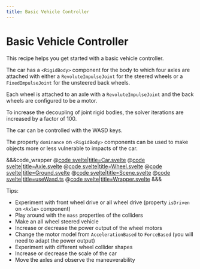 ```yaml
---
title: Basic Vehicle Controller
---
```


<script lang="ts">
import Wrapper from '$examples/rapier/basic-car-controller/Wrapper.svelte'
</script>

# Basic Vehicle Controller

This recipe helps you get started with a basic vehicle controller.

The car has a `<RigidBody>` component for the body to which four axles are attached with either a `RevoluteImpulseJoint` for the steered wheels or a `FixedImpulseJoint` for the unsteered back wheels.

Each wheel is attached to an axle with a `RevoluteImpulseJoint` and the back wheels are configured to be a motor.

To increase the decoupling of joint rigid bodies, the solver iterations are increased by a factor of 100.

The car can be controlled with the WASD keys.

The property `dominance` on `<RigidBody>` components can be used to make objects more or less vulnerable to impacts of the car.

<ExampleWrapper>
  <Wrapper />
</ExampleWrapper>

&&&code_wrapper
@[code svelte|title=Car.svelte](../../examples/rapier/basic-car-controller/Car.svelte)
@[code svelte|title=Axle.svelte](../../examples/rapier/basic-car-controller/Axle.svelte)
@[code svelte|title=Wheel.svelte](../../examples/rapier/basic-car-controller/Wheel.svelte)
@[code svelte|title=Ground.svelte](../../examples/rapier/basic-car-controller/Ground.svelte)
@[code svelte|title=Scene.svelte](../../examples/rapier/basic-car-controller/Scene.svelte)
@[code svelte|title=useWasd.ts](../../examples/rapier/basic-car-controller/useWasd.ts)
@[code svelte|title=Wrapper.svelte](../../examples/rapier/basic-car-controller/Wrapper.svelte)
&&&

Tips:

- Experiment with front wheel drive or all wheel drive (property `isDriven` on `<Axle>` component)
- Play around with the `mass` properties of the colliders
- Make an all wheel steered vehicle
- Increase or decrease the power output of the wheel motors
- Change the motor model from `AccelerationBased` to `ForceBased` (you will need to adapt the power output)
- Experiment with different wheel collider shapes
- Increase or decrease the scale of the car
- Move the axles and observe the maneuverability
